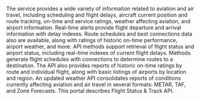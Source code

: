 The service provides a wide variety of information related to aviation and air travel, including scheduling and flight delays, aircraft current position and route tracking, on-time and service ratings, weather affecting aviation, and airport information. Real-time alerts provide flight departure and arrival information with delay indexes. Route schedules and best connections data also are available, along with ratings of historic on-time performance, airport weather, and more. API methods support retrieval of flight status and airport status, including real-time indexes of current flight delays. Methods generate flight schedules with connections to determine routes to a destination. The API also provides reports of historic on-time ratings by route and individual flight, along with basic listings of airports by location and region. An updated weather API consolidates reports of conditions currently affecting aviation and air travel in several formats: METAR, TAF, and Zone Forecasts. This portal describes Flight Status & Track API.